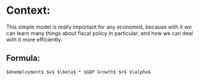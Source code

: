 # Context:

This simple model is really important for any economist, because with it we can learn many things about fiscal policy in particular, and how we can deal with it more efficiently.
## Formula:

```{r}
$Unemployment$ $=$ $\beta$ * $GDP Growth$ $+$ $\alpha$
```
